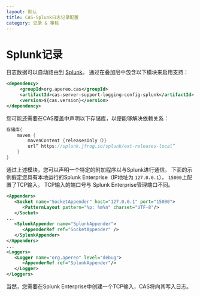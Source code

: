```yaml
---
layout: 默认
title: CAS-Splunk日志记录配置
category: 记录 & 审核
---
```


# Splunk记录

日志数据可以自动路由到 [Splunk](https://splunk.com/)。 通过在叠加层中包含以下模块来启用支持：

```xml
<dependency>
     <groupId>org.apereo.cas</groupId>
     <artifactId>cas-server-support-logging-config-splunk</artifactId>
     <version>${cas.version}</version>
</dependency>
```

您可能还需要在CAS覆盖中声明以下存储库，以便能够解决依赖关系：

```groovy       
存储库{
    maven { 
        mavenContent {releasesOnly（）}
        url“ https://splunk.jfrog.io/splunk/ext-releases-local” 
    }
}
```

通过上述模块，您可以声明一个特定的附加程序以与Splunk进行通信。 下面的示例假定您具有本地运行的Splunk Enterprise（IP地址为 `127.0.0.1`）， `15000`上配置了TCP输入。 TCP输入的端口号与 Splunk Enterprise管理端口不同。

```xml
<Appenders>
   <Socket name="SocketAppender" host="127.0.0.1" port="15000">
      <PatternLayout pattern="%p: %m%n" charset="UTF-8"/>
   </Socket>
...
   <SplunkAppender name="SplunkAppender">
      <AppenderRef ref="SocketAppender" />
   </SplunkAppender>
</Appenders>
...
<Loggers>
   <Logger name="org.apereo" level="debug">
      <AppenderRef ref="SplunkAppender"/>
   </Logger>
</Loggers>
```

当然，您需要在Splunk Enterprise中创建一个TCP输入，CAS将向其写入日志。
